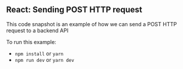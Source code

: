 ## React: Sending POST HTTP request ##

This code snapshot is an example of how we can send a POST HTTP request to a backend API

To run this example:

- `npm install` or `yarn`
- `npm run dev` or `yarn dev`
